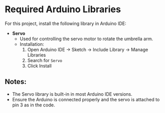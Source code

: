 # Required Arduino Libraries

For this project, install the following library in Arduino IDE:

- **Servo**
  - Used for controlling the servo motor to rotate the umbrella arm.
  - Installation:
    1. Open Arduino IDE → Sketch → Include Library → Manage Libraries
    2. Search for `Servo`
    3. Click Install

## Notes:

- The Servo library is built-in in most Arduino IDE versions.
- Ensure the Arduino is connected properly and the servo is attached to pin 3 as in the code.
